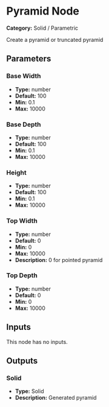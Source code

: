 
# Pyramid Node

**Category:** Solid / Parametric

Create a pyramid or truncated pyramid

## Parameters


### Base Width
- **Type:** number
- **Default:** 100
- **Min:** 0.1
- **Max:** 10000



### Base Depth
- **Type:** number
- **Default:** 100
- **Min:** 0.1
- **Max:** 10000



### Height
- **Type:** number
- **Default:** 100
- **Min:** 0.1
- **Max:** 10000



### Top Width
- **Type:** number
- **Default:** 0
- **Min:** 0
- **Max:** 10000
- **Description:** 0 for pointed pyramid


### Top Depth
- **Type:** number
- **Default:** 0
- **Min:** 0
- **Max:** 10000



## Inputs

This node has no inputs.

## Outputs


### Solid
- **Type:** Solid
- **Description:** Generated pyramid



